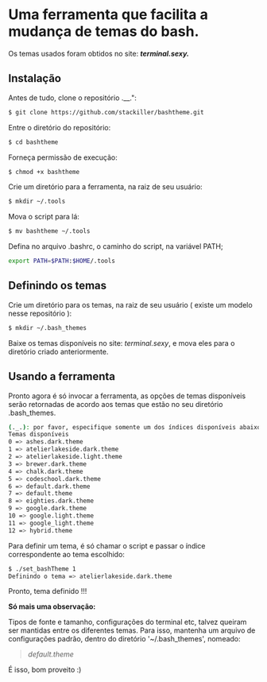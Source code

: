  # Uma ferramenta que facilita a mudança de temas do bash.

Os temas usados foram obtidos no site: ***terminal.sexy.***

## Instalação

Antes de tudo, clone o repositório .__.":
```sh
$ git clone https://github.com/stackiller/bashtheme.git
```

Entre o diretório do repositório:
```sh
$ cd bashtheme
```

Forneça permissão de execução:
```sh
$ chmod +x bashtheme
```

Crie um diretório para a ferramenta, na raiz de seu usuário:
```sh
$ mkdir ~/.tools
```

Mova o script para lá:

```sh
$ mv bashtheme ~/.tools
```

Defina no arquivo .bashrc, o caminho do script, na variável PATH;
```sh
export PATH=$PATH:$HOME/.tools
```

## Definindo os temas

Crie um diretório para os temas, na raiz de seu usuário ( existe um modelo nesse repositório ):
```sh
$ mkdir ~/.bash_themes
```

Baixe os temas disponíveis no site: *terminal.sexy*, e mova eles para o diretório criado anteriormente.

## Usando a ferramenta

Pronto agora é só invocar a ferramenta, as opções de temas disponíveis serão retornadas de acordo aos temas que estão no seu diretório .bash_themes.

```sh
(._.): por favor, especifique somente um dos índices disponíveis abaixo: 
Temas disponíveis 
0 => ashes.dark.theme
1 => atelierlakeside.dark.theme
2 => atelierlakeside.light.theme
3 => brewer.dark.theme
4 => chalk.dark.theme
5 => codeschool.dark.theme
6 => default.dark.theme
7 => default.theme
8 => eighties.dark.theme
9 => google.dark.theme
10 => google.light.theme
11 => google_light.theme
12 => hybrid.theme
```

Para definir um tema, é só chamar o script e passar o índice correspondente ao tema escolhido:
```sh
$ ./set_bashTheme 1
Definindo o tema => atelierlakeside.dark.theme
```

Pronto, tema definido !!!

**Só mais uma observação:**

Tipos de fonte e tamanho, configurações do terminal etc, talvez queiram ser mantidas entre os diferentes temas.
Para isso, mantenha um arquivo de configurações padrão, dentro do diretório '~/.bash_themes', nomeado:

> *default.theme*

É  isso, bom proveito :)

